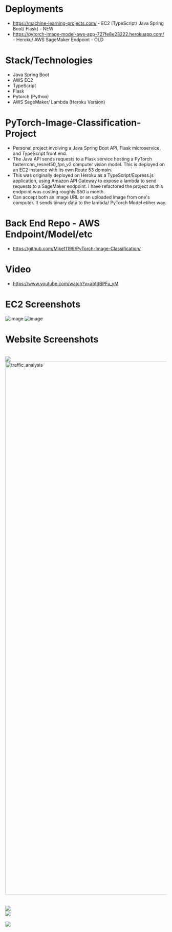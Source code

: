# Deployments
  - https://machine-learning-projects.com/  - EC2 (TypeScript/ Java Spring Boot/ Flask) - NEW
  - https://pytorch-image-model-aws-app-727fe8e23222.herokuapp.com/ - Heroku/ AWS SageMaker Endpoint - OLD

# Stack/Technologies
  - Java Spring Boot
  - AWS EC2
  - TypeScript
  - Flask
  - Pytorch (Python)
  - AWS SageMaker/ Lambda (Heroku Version)

# PyTorch-Image-Classification-Project
- Personal project involving a Java Spring Boot API, Flask microservice, and TypeScript front end.
- The Java API sends requests to a Flask service hosting a PyTorch fasterrcnn_resnet50_fpn_v2 computer vision model.  This is deployed on an EC2 instance with its own Route 53 domain.
- This was originally deployed on Heroku as a TypeScript/Express.js application, using Amazon API Gateway to expose a lambda to send requests to a SageMaker endpoint.  I have refactored the project as this endpoint was costing roughly $50 a month.
- Can accept both an image URL or an uploaded image from one's computer.  It sends binary data to the lambda/ PyTorch Model etiher way.



# Back End Repo - AWS Endpoint/Model/etc
  - https://github.com/Mike11199/PyTorch-Image-Classification/

# Video
  - https://www.youtube.com/watch?v=abtdBPFu_yM


# EC2 Screenshots
![image](https://github.com/user-attachments/assets/a4b823e0-6bf8-4e37-b228-bfc1980449aa)
![image](https://github.com/user-attachments/assets/829c1688-adbc-4587-b18a-dc9c7c073d44)

# Website Screenshots

<br />

<img src="https://res.cloudinary.com/dwgvi9vwb/image/upload/v1703822238/cats_and_dogs_lnwfi9.png">

<br />

<img width="1659" alt="traffic_analysis" src="https://github.com/Mike11199/PyTorch-Image-Classification-TypeScript/assets/91037796/d57d26fa-45d3-4731-ae33-60b32b585d50">

<br />
<br />
<br />

<img src="https://res.cloudinary.com/dwgvi9vwb/image/upload/v1703823645/nat_geo_collage_analysis_tpnipt.png">

<br />

<img src="https://res.cloudinary.com/dwgvi9vwb/image/upload/v1703831262/winter_traffic_analysis_caxrhm.png">

<br />

<br />

<img src="https://res.cloudinary.com/dwgvi9vwb/image/upload/v1703828564/labrador_new_ogez0w.png">

<br />

